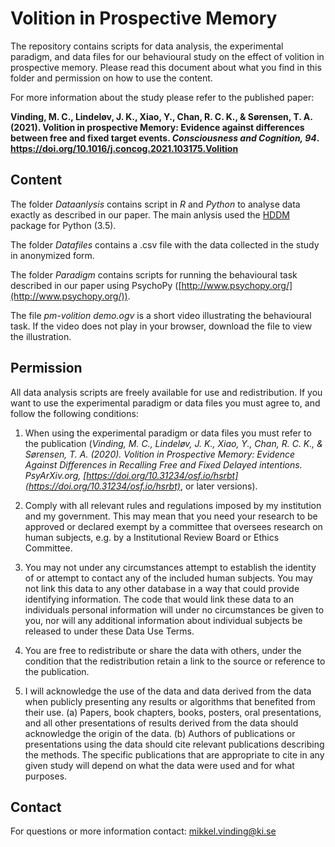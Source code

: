 # Volition in Prospective Memory

The repository contains scripts for data analysis, the experimental paradigm, and data files for our behavioural study on the effect of volition in prospective memory. Please read this document about what you find in this folder and permission on how to use the content.

For more information about the study please refer to the published paper:

**Vinding, M. C., Lindeløv, J. K., Xiao, Y., Chan, R. C. K., & Sørensen, T. A. (2021). Volition in prospective Memory: Evidence against differences between free and fixed target events. *Consciousness and Cognition, 94*. https://doi.org/10.1016/j.concog.2021.103175.Volition**
## Content

The folder *Dataanlysis* contains script in *R* and *Python* to analyse data exactly as described in our paper. The main anlysis used the [HDDM](http://ski.clps.brown.edu/hddm_docs/) package for Python (3.5).

The folder *Datafiles* contains a .csv file with the data collected in the study in anonymized form.

The folder *Paradigm* contains scripts for running the behavioural task described in our paper using PsychoPy ([http://www.psychopy.org/](http://www.psychopy.org/)).

The file _pm-volition demo.ogv_ is a short video illustrating the behavioural task. If the video does not play in your browser, download the file to view the illustration.

## Permission

All data analysis scripts are freely available for use and redistribution. If you want to use the experimental paradigm or data files you must agree to, and follow the following conditions:

1. When using the experimental paradigm or data files you must refer to the publication (*Vinding, M. C., Lindeløv, J. K., Xiao, Y., Chan, R. C. K., & Sørensen, T. A. (2020). Volition in Prospective Memory: Evidence Against Differences in Recalling Free and Fixed Delayed intentions. PsyArXiv.org, [https://doi.org/10.31234/osf.io/hsrbt](https://doi.org/10.31234/osf.io/hsrbt)*, or later versions).

2. Comply with all relevant rules and regulations imposed by my institution and my government. This may mean that you need your research to be approved or declared exempt by a committee that oversees research on human subjects, e.g. by a Institutional Review Board or Ethics Committee.

3. You may not under any circumstances attempt to establish the identity of or attempt to contact any of the included human subjects. You may not link this data to any other database in a way that could provide identifying information. The code that would link these data to an individuals personal information will under no circumstances  be given to you, nor will any additional information about individual subjects be released to under these Data Use Terms.

4. You are free to redistribute or share the data with others, under the condition that the redistribution retain a link to the source or reference to the publication.

5. I will acknowledge the use of the data and data derived from the data when publicly presenting any results or algorithms that benefited from their use.
(a) Papers, book chapters, books, posters, oral presentations, and all other presentations of results derived from the data should acknowledge the origin of the data.
(b) Authors of publications or presentations using the data should cite relevant publications describing the methods. The specific publications that are appropriate to cite in any given study will depend on what the data were used and for what purposes.

## Contact

For questions or more information contact: mikkel.vinding@ki.se
